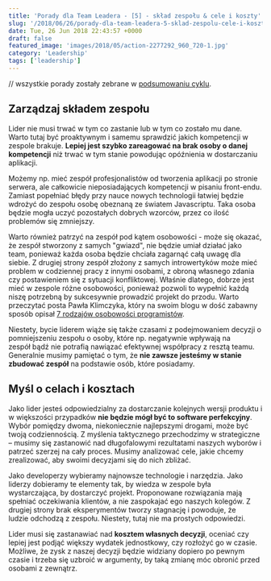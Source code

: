 ```yaml
---
title: 'Porady dla Team Leadera - [5] - skład zespołu & cele i koszty'
slug: '/2018/06/26/porady-dla-team-leadera-5-sklad-zespolu-cele-i-koszty/'
date: Tue, 26 Jun 2018 22:43:57 +0000
draft: false
featured_image: 'images/2018/05/action-2277292_960_720-1.jpg'
category: 'Leadership'
tags: ['leadership']
---
```


// wszystkie porady zostały zebrane w [podsumowaniu cyklu](https://radblog.pl/2018/05/17/porady-dla-team-leadera-podsumowanie/).

Zarządzaj składem zespołu
-------------------------

Lider nie musi trwać w tym co zastanie lub w tym co zostało mu dane. Warto tutaj być proaktywnym i samemu sprawdzić jakich kompetencji w zespole brakuje. **Lepiej jest szybko zareagować na brak osoby o danej kompetencji** niż trwać w tym stanie powodując opóźnienia w dostarczaniu aplikacji.

Możemy np. mieć zespół profesjonalistów od tworzenia aplikacji po stronie serwera, ale całkowicie nieposiadających kompetencji w pisaniu front-endu. Zamiast popełniać błędy przy nauce nowych technologii łatwiej będzie wdrożyć do zespołu osobę obeznaną ze światem Javascriptu. Taka osoba będzie mogła uczyć pozostałych dobrych wzorców, przez co ilość problemów się zmniejszy.

Warto również patrzyć na zespół pod kątem osobowości - może się okazać, że zespół stworzony z samych "gwiazd", nie będzie umiał działać jako team, ponieważ każda osoba będzie chciała zagarnąć całą uwagę dla siebie. Z drugiej strony zespół złożony z samych introwertyków może mieć problem w codziennej pracy z innymi osobami, z obroną własnego zdania czy postawieniem się z sytuacji konfliktowej. Właśnie dlatego, dobrze jest mieć w zespole różne osobowości, ponieważ pozwoli to wypełnić każdą niszę potrzebną by sukcesywnie prowadzić projekt do przodu. Warto przeczytać posta Pawła Klimczyka, który na swoim blogu w dość zabawny sposób opisał [7 rodzajów osobowości programistów](https://blog.klimczyk.pl/2016/10/22/seven-personality-types-of-software-developer/).

Niestety, bycie liderem wiąże się także czasami z podejmowaniem decyzji o pomniejszeniu zespołu o osoby, które np. negatywnie wpływają na zespół bądź nie potrafią nawiązać efektywnej współpracy z resztą teamu. Generalnie musimy pamiętać o tym, że **nie zawsze jesteśmy w stanie zbudować zespół** na podstawie osób, które posiadamy.

Myśl o celach i kosztach
------------------------

Jako lider jesteś odpowiedzialny za dostarczanie kolejnych wersji produktu i w większości przypadków **nie będzie mógł być to software perfekcyjny**. Wybór pomiędzy dwoma, niekoniecznie najlepszymi drogami, może być twoją codziennością. Z myślenia taktycznego przechodzimy w strategiczne – musimy się zastanowić nad długofalowymi rezultatami naszych wyborów i patrzeć szerzej na cały proces. Musimy analizować cele, jakie chcemy zrealizować, aby swoimi decyzjami się do nich zbliżać.

Jako developerzy wybieramy najnowsze technologie i narzędzia. Jako liderzy dobieramy te elementy tak, by wiedza w zespole była wystarczająca, by dostarczyć projekt. Proponowane rozwiązania mają spełniać oczekiwania klientów, a nie zaspokajać ego naszych kolegów. Z drugiej strony brak eksperymentów tworzy stagnację i powoduje, że ludzie odchodzą z zespołu. Niestety, tutaj nie ma prostych odpowiedzi.

Lider musi się zastanawiać nad **kosztem własnych decyzji**, oceniać czy lepiej jest podjąć większy wydatek jednostkowy, czy rozłożyć go w czasie. Możliwe, że zysk z naszej decyzji będzie widziany dopiero po pewnym czasie i trzeba się uzbroić w argumenty, by taką zmianę móc obronić przed osobami z zewnątrz.